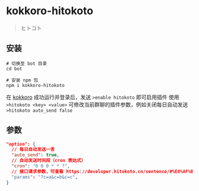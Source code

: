 # kokkoro-hitokoto

> ヒトコト

## 安装

``` shell
# 切换至 bot 目录
cd bot

# 安装 npm 包
npm i kokkoro-hitokoto
```

在 [kokkoro](https://github.com/kokkorojs/kokkoro) 成功运行并登录后，发送 `>enable hitokoto` 即可启用插件
使用 `>hitokoto <key> <value>` 可修改当前群聊的插件参数，例如关闭每日自动发送 `>hitokoto auto_send false`

## 参数

``` json
"option": {
  // 每日自动发送一言
  "auto_send": true,
  // 自动发送时间段（cron 表达式）
  "cron": "0 0 0 * * ?",
  // 接口请求参数，可查看 https://developer.hitokoto.cn/sentence/#%E8%AF%B7%E6%B1%82%E5%8F%82%E6%95%B0
  "params": "?c=a&c=b&c=c",
}
```